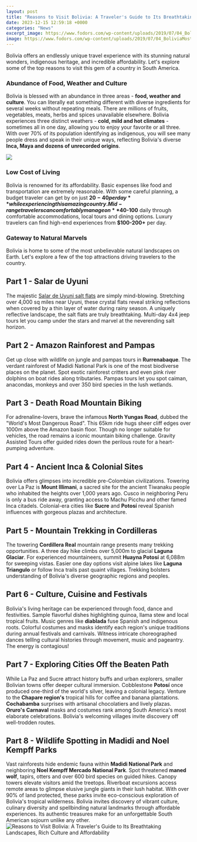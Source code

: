 ```yaml
---
layout: post
title: "Reasons to Visit Bolivia: A Traveler's Guide to Its Breathtaking Landscapes, Rich Culture and Affordability"
date: 2023-12-15 12:59:18 +0000
categories: "News"
excerpt_image: https://www.fodors.com/wp-content/uploads/2019/07/04_BoliviaMostMagicalCountry__TheLagunaColorada_shutterstock_122580619-1600x1067.jpg
image: https://www.fodors.com/wp-content/uploads/2019/07/04_BoliviaMostMagicalCountry__TheLagunaColorada_shutterstock_122580619-1600x1067.jpg
---
```


Bolivia offers an endlessly unique travel experience with its stunning natural wonders, indigenous heritage, and incredible affordability. Let's explore some of the top reasons to visit this gem of a country in South America.
### Abundance of Food, Weather and Culture
Bolivia is blessed with an abundance in three areas - **food, weather and culture**. You can literally eat something different with diverse ingredients for several weeks without repeating meals. There are millions of fruits, vegetables, meats, herbs and spices unavailable elsewhere. Bolivia experiences three distinct weathers - **cold, mild and hot climates** - sometimes all in one day, allowing you to enjoy your favorite or all three. With over 70% of its population identifying as indigenous, you will see many people dress and speak in their unique ways, reflecting Bolivia's diverse **Inca, Maya and dozens of unrecorded origins**.    

![](https://www.fodors.com/wp-content/uploads/2019/07/06_BoliviaMostMagicalCountry__ValleyOfTheMoon_dreamstime_xxl_148348122.jpg)
### Low Cost of Living   
Bolivia is renowned for its affordability. Basic expenses like food and transportation are extremely reasonable. With some careful planning, a budget traveler can get by on just **$20-40 per day** while experiencing this amazing country. Mid-range travelers can comfortably manage on **$40-100** daily through comfortable accommodations, local tours and dining options. Luxury travelers can find high-end experiences from **$100-200+** per day.
### Gateway to Natural Marvels
Bolivia is home to some of the most unbelievable natural landscapes on Earth. Let's explore a few of the top attractions driving travelers to the country.
## Part 1 - Salar de Uyuni 
The majestic [Salar de Uyuni salt flats](https://thetopnews.github.io/pok-xe9mon-through-the-generations-a-sister-s-story/) are simply mind-blowing. Stretching over 4,000 sq miles near Uyuni, these crystal flats reveal striking reflections when covered by a thin layer of water during rainy season. A uniquely reflective landscape, the salt flats are truly breathtaking. Multi-day 4x4 jeep tours let you camp under the stars and marvel at the neverending salt horizon.  
## Part 2 - Amazon Rainforest and Pampas 
Get up close with wildlife on jungle and pampas tours in **Rurrenabaque**. The verdant rainforest of Madidi National Park is one of the most biodiverse places on the planet. Spot exotic rainforest critters and even pink river dolphins on boat rides along tributaries. Pampas tours let you spot caiman, anacondas, monkeys and over 350 bird species in the lush wetlands.
## Part 3 - Death Road Mountain Biking
For adrenaline-lovers, brave the infamous **North Yungas Road**, dubbed the "World's Most Dangerous Road". This 65km ride hugs sheer cliff edges over 1000m above the Amazon basin floor. Though no longer suitable for vehicles, the road remains a iconic mountain biking challenge. Gravity Assisted Tours offer guided rides down the perilous route for a heart-pumping adventure. 
## Part 4 - Ancient Inca & Colonial Sites  
Bolivia offers glimpses into incredible pre-Colombian civilizations. Towering over La Paz is **Mount Illimani**, a sacred site for the ancient Tiwanaku people who inhabited the heights over 1,000 years ago. Cusco in neighboring Peru is only a bus ride away, granting access to Machu Picchu and other famed Inca citadels. Colonial-era cities like **Sucre** and **Potosí** reveal Spanish influences with gorgeous plazas and architecture.
## Part 5 - Mountain Trekking in Cordilleras 
The towering **Cordillera Real** mountain range presents many trekking opportunities. A three day hike climbs over 5,000m to glacial **Laguna Glaciar**. For experienced mountaineers, summit **Huayna Potosí** at 6,088m for sweeping vistas. Easier one day options visit alpine lakes like **Laguna Triangulo** or follow Inca trails past quaint villages. Trekking bolsters understanding of Bolivia's diverse geographic regions and peoples. 
## Part 6 - Culture, Cuisine and Festivals  
Bolivia's living heritage can be experienced through food, dance and festivities. Sample flavorful dishes highlighting quinoa, llama stew and local tropical fruits. Music genres like **diablada** fuse Spanish and indigenous roots. Colorful costumes and masks identify each region's unique traditions during annual festivals and carnivals. Witness intricate choreographed dances tellIng cultural histories through movement, music and pageantry. The energy is contagious! 
## Part 7 - Exploring Cities Off the Beaten Path
While La Paz and Sucre attract history buffs and urban explorers, smaller Bolivian towns offer deeper cultural immersion. Cobblestone **Potosí** once produced one-third of the world's silver, leaving a colonial legacy. Venture to the **Chapare region's** tropical hills for coffee and banana plantations. **Cochabamba** surprises with artisanal chocolatiers and lively plazas. **Oruro's Carnaval** masks and costumes rank among South America's most elaborate celebrations. Bolivia's welcoming villages invite discovery off well-trodden routes.
## Part 8 - Wildlife Spotting in Madidi and Noel Kempff Parks  
Vast rainforests hide endemic fauna within **Madidi National Park** and neighboring **Noel Kempff Mercado National Park**. Spot threatened **maned wolf**, tapirs, otters and over 600 bird species on guided hikes. Canopy towers elevate visitors amid the treetops. Riverboat excursions access remote areas to glimpse elusive jungle giants in their lush habitat. With over 90% of land protected, these parks invite eco-conscious exploration of Bolivia's tropical wilderness.
Bolivia invites discovery of vibrant culture, culinary diversity and spellbinding natural landmarks through affordable experiences. Its authentic treasures make for an unforgettable South American sojourn unlike any other.
![Reasons to Visit Bolivia: A Traveler's Guide to Its Breathtaking Landscapes, Rich Culture and Affordability](https://www.fodors.com/wp-content/uploads/2019/07/04_BoliviaMostMagicalCountry__TheLagunaColorada_shutterstock_122580619-1600x1067.jpg)